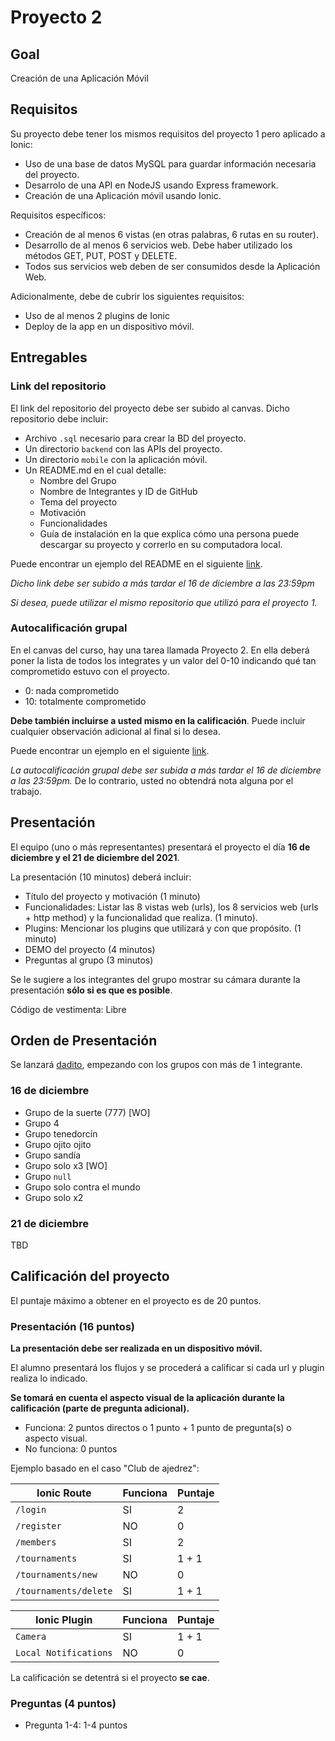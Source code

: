 # Proyecto 2

## Goal

Creación de una Aplicación Móvil

## Requisitos

Su proyecto debe tener los mismos requisitos del proyecto 1 pero aplicado a Ionic:

- Uso de una base de datos MySQL para guardar información necesaria del proyecto.
- Desarrolo de una API en NodeJS usando Express framework.
- Creación de una Aplicación móvil usando Ionic.

Requisitos específicos:

- Creación de al menos 6 vistas (en otras palabras, 6 rutas en su router).
- Desarrollo de al menos 6 servicios web. Debe haber utilizado los métodos GET, PUT, POST y DELETE.
- Todos sus servicios web deben de ser consumidos desde la Aplicación Web.

Adicionalmente, debe de cubrir los siguientes requisitos:

- Uso de al menos 2 plugins de Ionic
- Deploy de la app en un dispositivo móvil.

## Entregables

### Link del repositorio

El link del repositorio del proyecto debe ser subido al canvas. Dicho repositorio debe incluir:

- Archivo `.sql` necesario para crear la BD del proyecto.
- Un directorio `backend` con las APIs del proyecto.
- Un directorio `mobile` con la aplicación móvil.
- Un README.md en el cual detalle:
  - Nombre del Grupo
  - Nombre de Integrantes y ID de GitHub
  - Tema del proyecto
  - Motivación
  - Funcionalidades
  - Guía de instalación en la que explica cómo una persona puede descargar su proyecto y correrlo en su computadora local.
  
Puede encontrar un ejemplo del README en el siguiente [link](./README-ejemplo.md).

*Dicho link debe ser subido a más tardar el 16 de diciembre a las 23:59pm*

*Si desea, puede utilizar el mismo repositorio que utilizó para el proyecto 1.*

### Autocalificación grupal

En el canvas del curso, hay una tarea llamada Proyecto 2. En ella deberá poner la lista de todos los integrates y un valor del 0-10 indicando qué tan comprometido estuvo con el proyecto. 

- 0: nada comprometido
- 10: totalmente comprometido

**Debe también incluirse a usted mismo en la calificación**. Puede incluir cualquier observación adicional al final si lo desea.

Puede encontrar un ejemplo en el siguiente [link](../Project1/autocalificacion.md).

*La autocalificación grupal debe ser subida a más tardar el 16 de diciembre a las 23:59pm.* De lo contrario, usted no obtendrá nota alguna por el trabajo.

## Presentación

El equipo (uno o más representantes) presentará el proyecto el día **16 de diciembre y el 21 de diciembre del 2021**.

La presentación (10 minutos) deberá incluir:

- Título del proyecto y motivación (1 minuto)
- Funcionalidades: Listar las 8 vistas web (urls), los 8 servicios web (urls + http method) y la funcionalidad que realiza. (1 minuto).
- Plugins: Mencionar los plugins que utilizará y con que propósito. (1 minuto)
- DEMO del proyecto (4 minutos)
- Preguntas al grupo (3 minutos)

Se le sugiere a los integrantes del grupo mostrar su cámara durante la presentación **sólo si es que es posible**.

Código de vestimenta: Libre

## Orden de Presentación

Se lanzará [dadito](https://www.google.com/search?q=Roll%20a%20die&stick=H4sIAAAAAAAAAOOwfcRoxC3w8sc9YSnNSWtOXmNU5uILyM-pzEhNKUrMcclMThUS5OLMK82NL85MSS0WYpFiEmDjAQAnwJaNNwAAAA), empezando con los grupos con más de 1 integrante.

### 16 de diciembre

- Grupo de la suerte (777) [WO]
- Grupo 4
- Grupo tenedorcín
- Grupo ojito ojito
- Grupo sandía
- Grupo solo x3 [WO]
- Grupo `null`
- Grupo solo contra el mundo
- Grupo solo x2

### 21 de diciembre

TBD

## Calificación del proyecto

El puntaje máximo a obtener en el proyecto es de 20 puntos.

### Presentación (16 puntos)

**La presentación debe ser realizada en un dispositivo móvil.**

El alumno presentará los flujos y se procederá a calificar si cada url y plugin realiza lo indicado.

**Se tomará en cuenta el aspecto visual de la aplicación durante la calificación (parte de pregunta adicional).**

- Funciona: 2 puntos directos o 1 punto + 1 punto de pregunta(s) o aspecto visual.
- No funciona: 0 puntos

Ejemplo basado en el caso "Club de ajedrez":

| Ionic Route | Funciona | Puntaje
| --- | --- | --- |
| `/login` | SI | 2 | 
| `/register` | NO | 0 |
| `/members` | SI | 2 | 
| `/tournaments` | SI | 1 + 1 | 
| `/tournaments/new` | NO | 0 |
| `/tournaments/delete` | SI | 1 + 1 |

| Ionic Plugin | Funciona | Puntaje
| --- | --- | --- |
| `Camera` | SI | 1 + 1 | 
| `Local Notifications` | NO | 0 |

La calificación se detentrá si el proyecto **se cae**.

### Preguntas (4 puntos)

- Pregunta 1-4: 1-4 puntos
